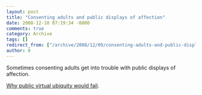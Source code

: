 ```yaml
---
layout: post
title: "Consenting adults and public displays of affection"
date: 2008-12-10 07:19:34 -0800
comments: true
category: Archive
tags: []
redirect_from: ["/archive/2008/12/09/consenting-adults-and-public-displays-of-affection.aspx/"]
author: 0
---
```

<!-- more -->
Sometimes consenting adults get into trouble with public displays of affection.

<a href="http://blog.jeffhandley.com/archive/2008/12/09/why-public-virtual-ubiquity-would-fail.aspx">Why public virtual ubiquity would fail</a>.


